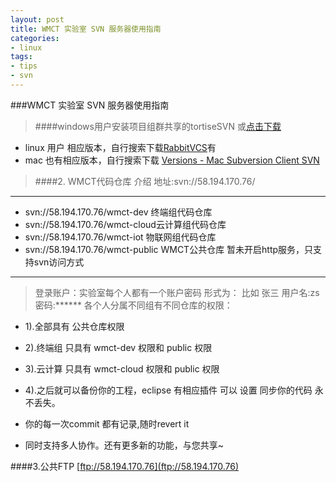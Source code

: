 ```yaml
---
layout: post
title: WMCT 实验室 SVN 服务器使用指南
categories:
- linux
tags:
- tips
- svn
---
```


###WMCT 实验室 SVN 服务器使用指南


>####windows用户安装项目组群共享的tortiseSVN 或[点击下载](http://dl.pconline.com.cn/download/53122.html)[](http://tortoisesvn.net/downloads.html)
   * linux 用户 相应版本，自行搜索下载[RabbitVCS](http://www.rabbitvcs.org/ )有
   * mac 也有相应版本，自行搜索下载 [Versions - Mac Subversion Client SVN](http://versionsapp.com)

>####2. WMCT代码仓库 介绍 
    地址:svn://58.194.170.76/

---
* svn://58.194.170.76/wmct-dev 终端组代码仓库
* svn://58.194.170.76/wmct-cloud云计算组代码仓库
* svn://58.194.170.76/wmct-iot 物联网组代码仓库
* svn://58.194.170.76/wmct-public WMCT公共仓库
暂未开启http服务，只支持svn访问方式
---
>登录账户：实验室每个人都有一个账户密码
形式为： 比如  张三 用户名:zs 密码:******
各个人分属不同组有不同仓库的权限：

* 1).全部具有 公共仓库权限

* 2).终端组 只具有 wmct-dev 权限和 public 权限

* 3).云计算 只具有 wmct-cloud 权限和 public 权限

* 4).之后就可以备份你的工程，eclipse 有相应插件 可以 设置 同步你的代码 永不丢失。

* 你的每一次commit 都有记录,随时revert it

* 同时支持多人协作。还有更多新的功能，与您共享~

####3.公共FTP  [ftp://58.194.170.76](ftp://58.194.170.76)
 